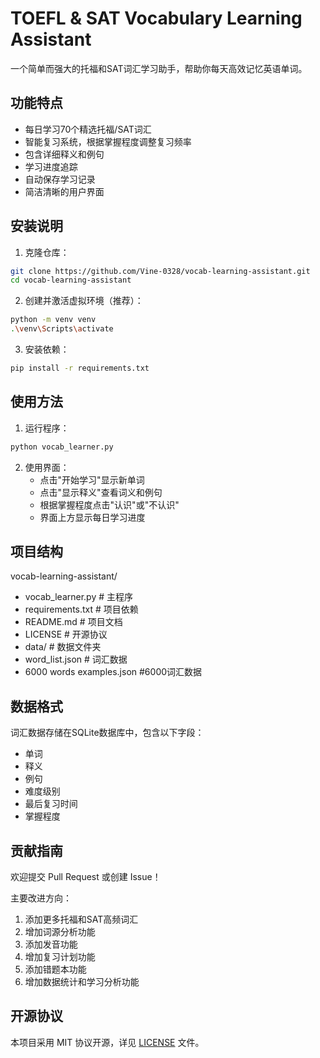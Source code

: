 # TOEFL & SAT Vocabulary Learning Assistant

一个简单而强大的托福和SAT词汇学习助手，帮助你每天高效记忆英语单词。

## 功能特点

- 每日学习70个精选托福/SAT词汇
- 智能复习系统，根据掌握程度调整复习频率
- 包含详细释义和例句
- 学习进度追踪
- 自动保存学习记录
- 简洁清晰的用户界面

## 安装说明

1. 克隆仓库：
```bash
git clone https://github.com/Vine-0328/vocab-learning-assistant.git
cd vocab-learning-assistant
```

2. 创建并激活虚拟环境（推荐）：
```bash
python -m venv venv
.\venv\Scripts\activate
```

3. 安装依赖：
```bash
pip install -r requirements.txt
```

## 使用方法

1. 运行程序：
```bash
python vocab_learner.py
```

2. 使用界面：
   - 点击"开始学习"显示新单词
   - 点击"显示释义"查看词义和例句
   - 根据掌握程度点击"认识"或"不认识"
   - 界面上方显示每日学习进度

## 项目结构
vocab-learning-assistant/
- vocab_learner.py # 主程序
- requirements.txt # 项目依赖
- README.md # 项目文档
- LICENSE # 开源协议
- data/ # 数据文件夹
- word_list.json # 词汇数据
- 6000 words examples.json #6000词汇数据
## 数据格式

词汇数据存储在SQLite数据库中，包含以下字段：
- 单词
- 释义
- 例句
- 难度级别
- 最后复习时间
- 掌握程度

## 贡献指南

欢迎提交 Pull Request 或创建 Issue！

主要改进方向：
1. 添加更多托福和SAT高频词汇
2. 增加词源分析功能
3. 添加发音功能
4. 增加复习计划功能
5. 添加错题本功能
6. 增加数据统计和学习分析功能

## 开源协议

本项目采用 MIT 协议开源，详见 [LICENSE](LICENSE) 文件。

